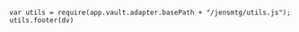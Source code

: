 
```dataviewjs

var utils = require(app.vault.adapter.basePath + "/jensmtg/utils.js");
utils.footer(dv)

```
